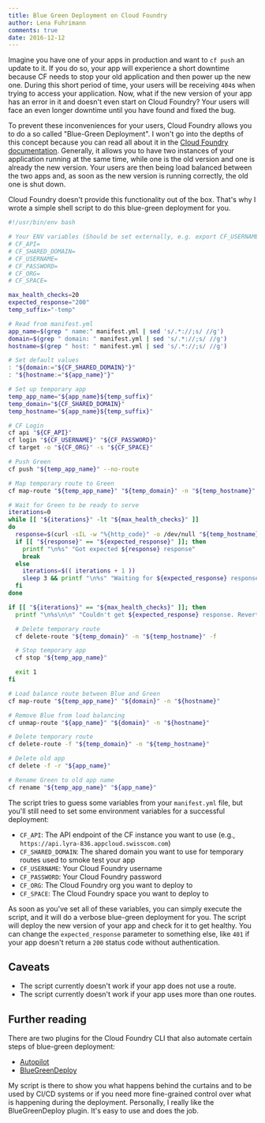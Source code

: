 ```yaml
---
title: Blue Green Deployment on Cloud Foundry
author: Lena Fuhrimann
comments: true
date: 2016-12-12
---
```


Imagine you have one of your apps in production and want to `cf push` an update to it. If you do so, your app will experience a short downtime because CF needs to stop your old application and then power up the new one. During this short period of time, your users will be receiving `404`s when trying to access your application. Now, what if the new version of your app has an error in it and doesn't even start on Cloud Foundry? Your users will face an even longer downtime until you have found and fixed the bug.

To prevent these inconveniences for your users, Cloud Foundry allows you to do a so called "Blue-Green Deployment". I won't go into the depths of this concept because you can read all about it in the [Cloud Foundry documentation](https://docs.cloudfoundry.org/devguide/deploy-apps/blue-green.html). Generally, it allows you to have two instances of your application running at the same time, while one is the old version and one is already the new version. Your users are then being load balanced between the two apps and, as soon as the new version is running correctly, the old one is shut down.

Cloud Foundry doesn't provide this functionality out of the box. That's why I wrote a simple shell script to do this blue-green deployment for you.

```bash
#!/usr/bin/env bash

# Your ENV variables (Should be set externally, e.g. export CF_USERNAME="myUsername123")
# CF_API=
# CF_SHARED_DOMAIN=
# CF_USERNAME=
# CF_PASSWORD=
# CF_ORG=
# CF_SPACE=

max_health_checks=20
expected_response="200"
temp_suffix="-temp"

# Read from manifest.yml
app_name=$(grep " name:" manifest.yml | sed 's/.*://;s/ //g')
domain=$(grep " domain: " manifest.yml | sed 's/.*://;s/ //g')
hostname=$(grep " host: " manifest.yml | sed 's/.*://;s/ //g')

# Set default values
: "${domain:="${CF_SHARED_DOMAIN}"}"
: "${hostname:="${app_name}"}"

# Set up temporary app
temp_app_name="${app_name}${temp_suffix}"
temp_domain="${CF_SHARED_DOMAIN}"
temp_hostname="${app_name}${temp_suffix}"

# CF Login
cf api "${CF_API}"
cf login "${CF_USERNAME}" "${CF_PASSWORD}"
cf target -o "${CF_ORG}" -s "${CF_SPACE}"

# Push Green
cf push "${temp_app_name}" --no-route

# Map temporary route to Green
cf map-route "${temp_app_name}" "${temp_domain}" -n "${temp_hostname}"

# Wait for Green to be ready to serve
iterations=0
while [[ "${iterations}" -lt "${max_health_checks}" ]]
do
  response=$(curl -sIL -w "%{http_code}" -o /dev/null "${temp_hostname}.${temp_domain}")
  if [[ "${response}" == "${expected_response}" ]]; then
    printf "\n%s" "Got expected ${response} response"
    break
  else
    iterations=$(( iterations + 1 ))
    sleep 3 && printf "\n%s" "Waiting for ${expected_response} response... Got ${response} (${iterations}/${max_health_checks})"
  fi
done

if [[ "${iterations}" == "${max_health_checks}" ]]; then
  printf "\n%s\n\n" "Couldn't get ${expected_response} response. Reverting..."

  # Delete temporary route
  cf delete-route "${temp_domain}" -n "${temp_hostname}" -f

  # Stop temporary app
  cf stop "${temp_app_name}"

  exit 1
fi

# Load balance route between Blue and Green
cf map-route "${temp_app_name}" "${domain}" -n "${hostname}"

# Remove Blue from load balancing
cf unmap-route "${app_name}" "${domain}" -n "${hostname}"

# Delete temporary route
cf delete-route -f "${temp_domain}" -n "${temp_hostname}"

# Delete old app
cf delete -f -r "${app_name}"

# Rename Green to old app name
cf rename "${temp_app_name}" "${app_name}"
```

The script tries to guess some variables from your `manifest.yml` file, but you'll still need to set some environment variables for a successful deployment:

- `CF_API`: The API endpoint of the CF instance you want to use (e.g., `https://api.lyra-836.appcloud.swisscom.com`)
- `CF_SHARED_DOMAIN`: The shared domain you want to use for temporary routes used to smoke test your app
- `CF_USERNAME`: Your Cloud Foundry username
- `CF_PASSWORD`: Your Cloud Foundry password
- `CF_ORG`: The Cloud Foundry org you want to deploy to
- `CF_SPACE`: The Cloud Foundry space you want to deploy to

As soon as you've set all of these variables, you can simply execute the script, and it will do a verbose blue-green deployment for you. The script will deploy the new version of your app and check for it to get healthy. You can change the `expected_response` parameter to something else, like `401` if your app doesn't return a `200` status code without authentication.

## Caveats

- The script currently doesn't work if your app does not use a route.
- The script currently doesn't work if your app uses more than one routes.

## Further reading

There are two plugins for the Cloud Foundry CLI that also automate certain steps of blue-green deployment:

- [Autopilot](https://github.com/contraband/autopilot)
- [BlueGreenDeploy](https://github.com/bluemixgaragelondon/cf-blue-green-deploy)

My script is there to show you what happens behind the curtains and to be used by CI/CD systems or if you need more fine-grained control over what is happening during the deployment. Personally, I really like the BlueGreenDeploy plugin. It's easy to use and does the job.
